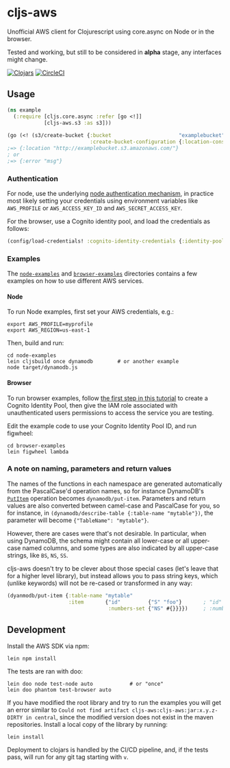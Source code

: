 # cljs-aws

Unofficial AWS client for Clojurescript using core.async on Node or in the browser.

Tested and working, but still to be considered in **alpha** stage, any interfaces might change.

[![Clojars](https://img.shields.io/clojars/v/cljs-aws.svg?style=flat)](https://clojars.org/cljs-aws)
[![CircleCI](https://circleci.com/gh/polymeris/cljs-aws.svg?style=svg)](https://circleci.com/gh/polymeris/cljs-aws)

## Usage

```clojure
(ns example
  (:require [cljs.core.async :refer [go <!]]
            [cljs-aws.s3 :as s3]))
            
(go (<! (s3/create-bucket {:bucket                      "examplebucket"
                           :create-bucket-configuration {:location-constraint "eu-west-1"}})))
;=> {:location "http://examplebucket.s3.amazonaws.com/"}
; or
;=> {:error "msg"}
```

### Authentication

For node, use the underlying
[node authentication mechanism](https://docs.aws.amazon.com/sdk-for-javascript/v2/developer-guide/setting-credentials-node.html),
in practice most likely setting your credentials using environment variables like `AWS_PROFILE` or `AWS_ACCESS_KEY_ID`
and `AWS_SECRET_ACCESS_KEY`. 

For the browser, use a Cognito identity pool, and load the credentials as follows:
```clojure
(config/load-credentials! :cognito-identity-credentials {:identity-pool-id "<id>"})
```

### Examples

The [`node-examples`](node-examples/src/cljs_aws) and [`browser-examples`](browser-examples/src/cljs_aws) directories contains a few examples on how to use different AWS services.

#### Node
 
To run Node examples, first set your AWS credentials, e.g.:
```
export AWS_PROFILE=myprofile
export AWS_REGION=us-east-1
```
Then, build and run:
```
cd node-examples
lein cljsbuild once dynamodb        # or another example
node target/dynamodb.js 
```

#### Browser

To run browser examples, follow [the first step in this tutorial](https://docs.aws.amazon.com/sdk-for-javascript/v2/developer-guide/getting-started-browser.html)
to create a Cognito Identity Pool, then give the IAM role associated with unauthenticated users permissions to access the
service you are testing.

Edit the example code to use your Cognito Identity Pool ID, and run figwheel:
```
cd browser-examples
lein figwheel lambda
```

### A note on naming, parameters and return values

The names of the functions in each namespace are generated automatically from the PascalCase'd operation names,
so for instance DynamoDB's [`PutItem`](https://docs.aws.amazon.com/AWSJavaScriptSDK/latest/AWS/DynamoDB.html#putItem-property)
operation becomes `dynamodb/put-item`.
Parameters and return values are also converted between camel-case and PascalCase for you, so for instance, in 
`(dynamodb/describe-table {:table-name "mytable"})`, the parameter will become `{"TableName": "mytable"}`.

However, there are cases were that's not desirable. In particular, when using DynamoDB, the schema might contain
all lower-case or all upper-case named columns, and some types are also indicated by all upper-case strings, like
`BS`, `NS`, `SS`.

cljs-aws doesn't try to be clever about those special cases (let's leave that for a higher level library), but instead
allows you to pass string keys, which (unlike keywords) will not be re-cased or transformed in any way:
```clojure
(dyanmodb/put-item {:table-name "mytable"
                    :item       {"id"         {"S" "foo"}       ; "id" *not* re-cased to "Id"
                                 :numbers-set {"NS" #{}}}})     ; :numbers-set *is* PascalCased'd, but "NS" is not  
```

## Development

Install the AWS SDK via npm:
```
lein npm install
```

The tests are ran with doo:
```
lein doo node test-node auto            # or "once"
lein doo phantom test-browser auto
```

If you have modified the root library and try to run the examples you will get an error similar to
`Could not find artifact cljs-aws:cljs-aws:jar:x.y.z-DIRTY in central`, since the modified version does not exist
in the maven repositories. Install a local copy of the library by running:
```
lein install
```

Deployment to clojars is handled by the CI/CD pipeline, and, if the tests pass, will run for any git tag starting with
`v`.